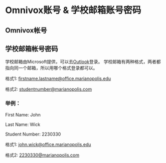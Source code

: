 # Omnivox账号 & 学校邮箱账号密码
  
  
## Omnivox帐号
  
  
## 学校邮箱帐号密码
学校邮箱由Microsoft提供，可以去[Outlook](outlook.com)登录。
学校邮箱有两种格式，两者都指向同一个邮箱，所以用哪个格式登录都可以。
  
格式1: firstname.lastname@office.marianopolis.edu
  
格式2: studentnumber@marianopolis.com
  
### 举例：
First Name: John
  
Last Name: Wick
  
Student Number: 2230330
  
格式1: john.wick@office.marianopolis.edu
  
格式2: 2230330@marianopolis.com
